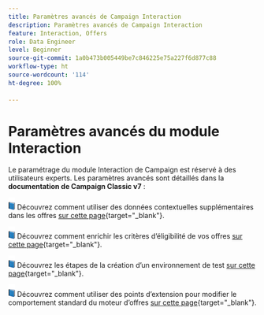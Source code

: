 ```yaml
---
title: Paramètres avancés de Campaign Interaction
description: Paramètres avancés de Campaign Interaction
feature: Interaction, Offers
role: Data Engineer
level: Beginner
source-git-commit: 1a0b473b005449be7c846225e75a227f6d877c88
workflow-type: ht
source-wordcount: '114'
ht-degree: 100%

---
```


# Paramètres avancés du module Interaction

Le paramétrage du module Interaction de Campaign est réservé à des utilisateurs experts. Les paramètres avancés sont détaillés dans la **documentation de Campaign Classic v7** :

![](../assets/do-not-localize/book.png) Découvrez comment utiliser des données contextuelles supplémentaires dans les offres [sur cette page](https://experienceleague.adobe.com/docs/campaign-classic/using/managing-offers/advanced-parameters/additional-data.html?lang=fr){target="_blank"}.

![](../assets/do-not-localize/book.png) Découvrez comment enrichir les critères d’éligibilité de vos offres [sur cette page](https://experienceleague.adobe.com/docs/campaign-classic/using/managing-offers/advanced-parameters/extension-example.html?lang=fr){target="_blank"}.

![](../assets/do-not-localize/book.png) Découvrez les étapes de la création d’un environnement de test [sur cette page](https://experienceleague.adobe.com/docs/campaign-classic/using/managing-offers/advanced-parameters/creating-a-test-environment.html?lang=fr){target="_blank"}.

![](../assets/do-not-localize/book.png) Découvrez comment utiliser des points d’extension pour modifier le comportement standard du moteur d’offres [sur cette page](https://experienceleague.adobe.com/docs/campaign-classic/using/managing-offers/advanced-parameters/hooks.html?lang=fr){target="_blank"}.

